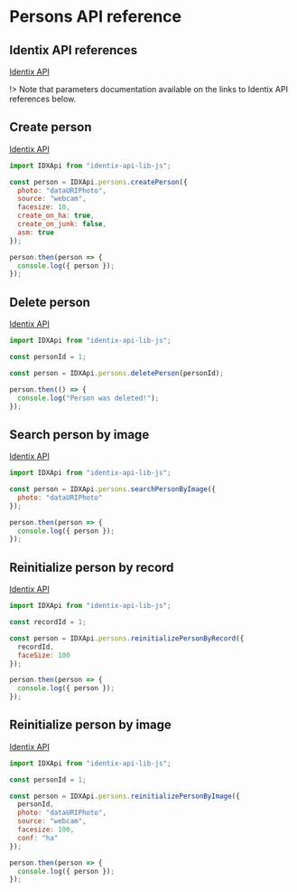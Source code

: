 # Persons API reference

## Identix API references

[Identix API](https://kb.identix.one/#/personas)

!> Note that parameters documentation available on the links to Identix API references below.

## Create person

[Identix API](https://kb.identix.one/#/personas?id=persona-creation-with-an-image)

```js
import IDXApi from "identix-api-lib-js";

const person = IDXApi.persons.createPerson({
  photo: "dataURIPhoto",
  source: "webcam",
  facesize: 10,
  create_on_ha: true,
  create_on_junk: false,
  asm: true
});

person.then(person => {
  console.log({ person });
});
```

## Delete person

[Identix API](https://kb.identix.one/#/personas?id=persona-removal-from-the-database)

```js
import IDXApi from "identix-api-lib-js";

const personId = 1;

const person = IDXApi.persons.deletePerson(personId);

person.then(() => {
  console.log("Person was deleted!");
});
```

## Search person by image

[Identix API](https://kb.identix.one/#/personas?id=persona-search-by-image)

```js
import IDXApi from "identix-api-lib-js";

const person = IDXApi.persons.searchPersonByImage({
  photo: "dataURIPhoto"
});

person.then(person => {
  console.log({ person });
});
```

## Reinitialize person by record

[Identix API](https://kb.identix.one/#/personas?id=reinitialization-by-record)

```js
import IDXApi from "identix-api-lib-js";

const recordId = 1;

const person = IDXApi.persons.reinitializePersonByRecord({
  recordId,
  faceSize: 100
});

person.then(person => {
  console.log({ person });
});
```

## Reinitialize person by image

[Identix API](https://kb.identix.one/#/personas?id=reinitialization-by-image)

```js
import IDXApi from "identix-api-lib-js";

const personId = 1;

const person = IDXApi.persons.reinitializePersonByImage({
  personId,
  photo: "dataURIPhoto",
  source: "webcam",
  facesize: 100,
  conf: "ha"
});

person.then(person => {
  console.log({ person });
});
```

